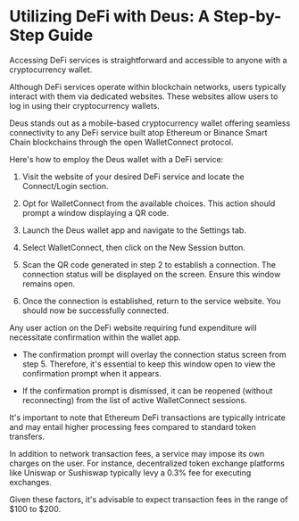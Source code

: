 # Utilizing DeFi with Deus: A Step-by-Step Guide

Accessing DeFi services is straightforward and accessible to anyone with a cryptocurrency wallet.

Although DeFi services operate within blockchain networks, users typically interact with them via dedicated websites. These websites allow users to log in using their cryptocurrency wallets.

Deus stands out as a mobile-based cryptocurrency wallet offering seamless connectivity to any DeFi service built atop Ethereum or Binance Smart Chain blockchains through the open WalletConnect protocol.

Here's how to employ the Deus wallet with a DeFi service:

1. Visit the website of your desired DeFi service and locate the Connect/Login section.

2. Opt for WalletConnect from the available choices. This action should prompt a window displaying a QR code.

3. Launch the Deus wallet app and navigate to the Settings tab.

4. Select WalletConnect, then click on the New Session button.

5. Scan the QR code generated in step 2 to establish a connection. The connection status will be displayed on the screen. Ensure this window remains open.

6. Once the connection is established, return to the service website. You should now be successfully connected.

Any user action on the DeFi website requiring fund expenditure will necessitate confirmation within the wallet app.

- The confirmation prompt will overlay the connection status screen from step 5. Therefore, it's essential to keep this window open to view the confirmation prompt when it appears.

- If the confirmation prompt is dismissed, it can be reopened (without reconnecting) from the list of active WalletConnect sessions.

It's important to note that Ethereum DeFi transactions are typically intricate and may entail higher processing fees compared to standard token transfers.

In addition to network transaction fees, a service may impose its own charges on the user. For instance, decentralized token exchange platforms like Uniswap or Sushiswap typically levy a 0.3% fee for executing exchanges.

Given these factors, it's advisable to expect transaction fees in the range of $100 to $200.